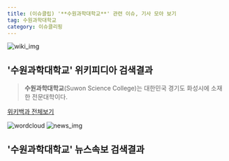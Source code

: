 ```yaml
---
title: (이슈클립) '**수원과학대학교**' 관련 이슈, 기사 모아 보기
tag: 수원과학대학교
category: 이슈클리핑
---
```

![wiki_img](https://user-images.githubusercontent.com/42597476/44503234-41136a80-a6d0-11e8-9071-6fc6418eafe4.png)
## **'**수원과학대학교**'** 위키피디아 검색결과
>**수원과학대학교**(Suwon Science College)는 대한민국 경기도 화성시에 소재한 전문대학이다.

<a href="https://ko.wikipedia.org/wiki/수원과학대학교" target="_blank">위키백과 전체보기</a>

![wordcloud](https://s3.ap-northeast-2.amazonaws.com/lyrics101-wordcloud/2018-10-01-1538388234.png)
![news_img](https://user-images.githubusercontent.com/42597476/44507050-1206f400-a6e4-11e8-8d98-7ffbfebb353f.png)
## **'**수원과학대학교**'** 뉴스속보 검색결과

